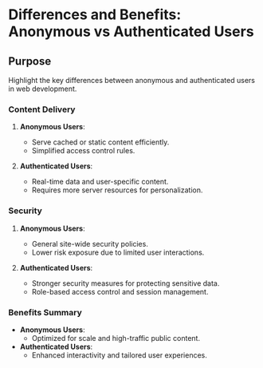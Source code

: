 # Differences and Benefits: Anonymous vs Authenticated Users

## Purpose
Highlight the key differences between anonymous and authenticated users in web development.

### Content Delivery
1. **Anonymous Users**:
   - Serve cached or static content efficiently.
   - Simplified access control rules.

2. **Authenticated Users**:
   - Real-time data and user-specific content.
   - Requires more server resources for personalization.

### Security
1. **Anonymous Users**:
   - General site-wide security policies.
   - Lower risk exposure due to limited user interactions.

2. **Authenticated Users**:
   - Stronger security measures for protecting sensitive data.
   - Role-based access control and session management.

### Benefits Summary
- **Anonymous Users**:
   - Optimized for scale and high-traffic public content.
- **Authenticated Users**:
   - Enhanced interactivity and tailored user experiences.

